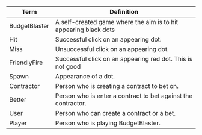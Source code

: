| Term         | Definition                                                                                  |
|--------------|--------------------------------------------------------------------------------------------|
| BudgetBlaster      | A self-created game where the aim is to hit appearing black dots          |
| Hit  | Successful click on an appearing dot.   |
| Miss        | Unsuccessful click on an appearing dot.            |
| FriendlyFire  | Successful click on an appearing red dot. This is not good          |
| Spawn    | Appearance of a dot.          |
| Contractor    | Person who is creating a contract to bet on.          |
| Better    | Person who is enter a contract to bet against the contractor.          |
| User    | Person who can create a contract or a bet.          |
| Player    | Person who is playing BudgetBlaster.          |
